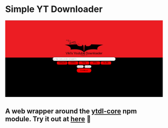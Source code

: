 # Simple YT Downloader

![ytdownload](./assests/ytdownload.png)

## A web wrapper around the [ytdl-core](https://www.npmjs.com/package/ytdl-core) npm module. Try it out at [here](https://ytdl-wp4n.onrender.com/) 🚀